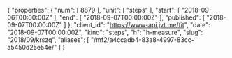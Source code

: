{
  "properties": {
    "num": [
      8879
    ],
    "unit": [
      "steps"
    ],
    "start": [
      "2018-09-06T00:00:00Z"
    ],
    "end": [
      "2018-09-07T00:00:00Z"
    ],
    "published": [
      "2018-09-07T00:00:00Z"
    ]
  },
  "client_id": "https://www-api.jvt.me/fit",
  "date": "2018-09-07T00:00:00Z",
  "kind": "steps",
  "h": "h-measure",
  "slug": "2018/09/krszq",
  "aliases": [
    "/mf2/a4ccadb4-83a8-4997-83cc-a5450d25e54e/"
  ]
}
